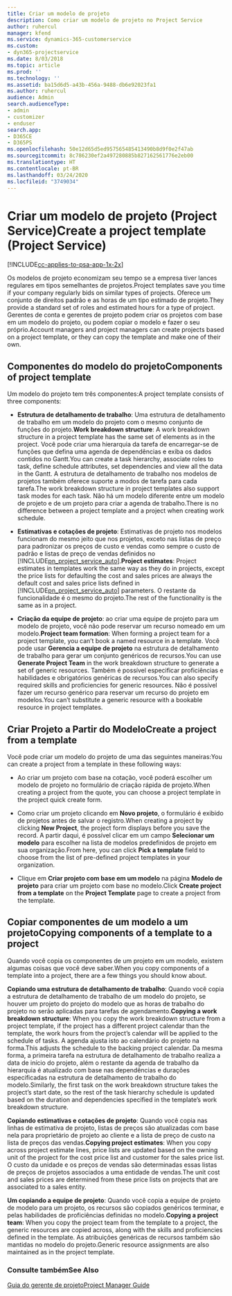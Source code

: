 ```yaml
---
title: Criar um modelo de projeto
description: Como criar um modelo de projeto no Project Service
author: ruhercul
manager: kfend
ms.service: dynamics-365-customerservice
ms.custom:
- dyn365-projectservice
ms.date: 8/03/2018
ms.topic: article
ms.prod: ''
ms.technology: ''
ms.assetid: ba15d6d5-a43b-456a-9488-db6e92023fa1
ms.author: ruhercul
audience: Admin
search.audienceType:
- admin
- customizer
- enduser
search.app:
- D365CE
- D365PS
ms.openlocfilehash: 50e12d65d5ed957565485413490b8d9f0e2f47ab
ms.sourcegitcommit: 8c786230ef2a497280885b827162561776e2eb00
ms.translationtype: HT
ms.contentlocale: pt-BR
ms.lasthandoff: 03/24/2020
ms.locfileid: "3749034"
---
```

# <a name="create-a-project-template-project-service"></a><span data-ttu-id="24ba6-103">Criar um modelo de projeto (Project Service)</span><span class="sxs-lookup"><span data-stu-id="24ba6-103">Create a project template (Project Service)</span></span>

[!INCLUDE[cc-applies-to-psa-app-1x-2x](../includes/cc-applies-to-psa-app-1x-2x.md)]

<span data-ttu-id="24ba6-104">Os modelos de projeto economizam seu tempo se a empresa tiver lances regulares em tipos semelhantes de projetos.</span><span class="sxs-lookup"><span data-stu-id="24ba6-104">Project templates save you time if your company regularly bids on similar types of projects.</span></span> <span data-ttu-id="24ba6-105">Oferece um conjunto de direitos padrão e as horas de um tipo estimado de projeto.</span><span class="sxs-lookup"><span data-stu-id="24ba6-105">They provide a standard set of roles and estimated hours for a type of project.</span></span> <span data-ttu-id="24ba6-106">Gerentes de conta e gerentes de projeto podem criar os projetos com base em um modelo do projeto, ou podem copiar o modelo e fazer o seu próprio.</span><span class="sxs-lookup"><span data-stu-id="24ba6-106">Account managers and project managers can create projects based on a project template, or they can copy the template and make one of their own.</span></span>  
  
## <a name="components-of-project-template"></a><span data-ttu-id="24ba6-107">Componentes do modelo do projeto</span><span class="sxs-lookup"><span data-stu-id="24ba6-107">Components of project template</span></span>
 <span data-ttu-id="24ba6-108">Um modelo do projeto tem três componentes:</span><span class="sxs-lookup"><span data-stu-id="24ba6-108">A project template consists of three components:</span></span>  
  
- <span data-ttu-id="24ba6-109">**Estrutura de detalhamento de trabalho**: Uma estrutura de detalhamento de trabalho em um modelo do projeto com o mesmo conjunto de funções do projeto.</span><span class="sxs-lookup"><span data-stu-id="24ba6-109">**Work breakdown structure**: A work breakdown structure in a project template has the same set of elements as in the project.</span></span> <span data-ttu-id="24ba6-110">Você pode criar uma hierarquia da tarefa de encarregar-se de funções que defina uma agenda de dependências e exiba os dados contidos no Gantt.</span><span class="sxs-lookup"><span data-stu-id="24ba6-110">You can create a task hierarchy, associate roles to task, define schedule attributes, set dependencies and view all the data in the Gantt.</span></span> <span data-ttu-id="24ba6-111">A estrutura de detalhamento de trabalho nos modelos de projetos também oferece suporte a modos de tarefa para cada tarefa.</span><span class="sxs-lookup"><span data-stu-id="24ba6-111">The work breakdown structure in project templates also support task modes for each task.</span></span> <span data-ttu-id="24ba6-112">Não há um modelo diferente entre um modelo de projeto e de um projeto para criar a agenda de trabalho.</span><span class="sxs-lookup"><span data-stu-id="24ba6-112">There is no difference between a project template and a project when creating work schedule.</span></span>  
  
- <span data-ttu-id="24ba6-113">**Estimativas e cotações de projeto**: Estimativas de projeto nos modelos funcionam do mesmo jeito que nos projetos, exceto nas listas de preço para padronizar os preços de custo e vendas como sempre o custo de padrão e listas de preço de vendas definidos no [!INCLUDE[pn_project_service_auto](../includes/pn-project-service-auto.md)].</span><span class="sxs-lookup"><span data-stu-id="24ba6-113">**Project estimates**: Project estimates in templates work the same way as they do in projects, except the price lists for defaulting the cost and sales prices are always the default cost and sales price lists defined in [!INCLUDE[pn_project_service_auto](../includes/pn-project-service-auto.md)] parameters.</span></span> <span data-ttu-id="24ba6-114">O restante da funcionalidade é o mesmo do projeto.</span><span class="sxs-lookup"><span data-stu-id="24ba6-114">The rest of the functionality is the same as in a project.</span></span>  
  
- <span data-ttu-id="24ba6-115">**Criação da equipe de projeto**: ao criar uma equipe de projeto para um modelo de projeto, você não pode reservar um recurso nomeado em um modelo.</span><span class="sxs-lookup"><span data-stu-id="24ba6-115">**Project team formation**: When forming a project team for a project template, you can’t book a named resource in a template.</span></span> <span data-ttu-id="24ba6-116">Você pode usar **Gerencia a equipe de projeto** na estrutura de detalhamento de trabalho para gerar um conjunto genéricos de recursos.</span><span class="sxs-lookup"><span data-stu-id="24ba6-116">You can use **Generate Project Team** in the work breakdown structure to generate a set of generic resources.</span></span> <span data-ttu-id="24ba6-117">Também é possível especificar proficiências e habilidades e obrigatórios genéricas de recursos.</span><span class="sxs-lookup"><span data-stu-id="24ba6-117">You can also specify required skills and proficiencies for generic resources.</span></span> <span data-ttu-id="24ba6-118">Não é possível fazer um recurso genérico para reservar um recurso do projeto em modelos.</span><span class="sxs-lookup"><span data-stu-id="24ba6-118">You can’t substitute a generic resource with a bookable resource in project templates.</span></span>  
  
## <a name="create-a-project-from-a-template"></a><span data-ttu-id="24ba6-119">Criar Projeto a Partir do Modelo</span><span class="sxs-lookup"><span data-stu-id="24ba6-119">Create a project from a template</span></span>  
 <span data-ttu-id="24ba6-120">Você pode criar um modelo do projeto de uma das seguintes maneiras:</span><span class="sxs-lookup"><span data-stu-id="24ba6-120">You can create a project from a template in these following ways:</span></span>  
  
-   <span data-ttu-id="24ba6-121">Ao criar um projeto com base na cotação, você poderá escolher um modelo de projeto no formulário de criação rápida de projeto.</span><span class="sxs-lookup"><span data-stu-id="24ba6-121">When creating a project from the quote, you can choose a project template in the project quick create form.</span></span>  
  
-   <span data-ttu-id="24ba6-122">Como criar um projeto clicando em **Novo projeto**, o formulário é exibido de projetos antes de salvar o registro.</span><span class="sxs-lookup"><span data-stu-id="24ba6-122">When creating a project by clicking **New Project**, the project form displays before you save the record.</span></span> <span data-ttu-id="24ba6-123">A partir daqui, é possível clicar em um campo **Selecionar um modelo** para escolher na lista de modelos predefinidos de projeto em sua organização.</span><span class="sxs-lookup"><span data-stu-id="24ba6-123">From here, you can click **Pick a template** field to choose from the list of pre-defined project templates in your organization.</span></span>  
  
-   <span data-ttu-id="24ba6-124">Clique em **Criar projeto com base em um modelo** na página **Modelo de projeto** para criar um projeto com base no modelo.</span><span class="sxs-lookup"><span data-stu-id="24ba6-124">Click **Create project from a template** on the **Project Template** page to create a project from the template.</span></span>  
  
## <a name="copying-components-of-a-template-to-a-project"></a><span data-ttu-id="24ba6-125">Copiar componentes de um modelo a um projeto</span><span class="sxs-lookup"><span data-stu-id="24ba6-125">Copying components of a template to a project</span></span>  
 <span data-ttu-id="24ba6-126">Quando você copia os componentes de um projeto em um modelo, existem algumas coisas que você deve saber.</span><span class="sxs-lookup"><span data-stu-id="24ba6-126">When you copy components of a template into a project, there are a few things you should know about.</span></span>  
  
 <span data-ttu-id="24ba6-127">**Copiando uma estrutura de detalhamento de trabalho**: Quando você copia a estrutura de detalhamento de trabalho de um modelo do projeto, se houver um projeto do projeto do modelo que as horas de trabalho do projeto no serão aplicadas para tarefas de agendamento.</span><span class="sxs-lookup"><span data-stu-id="24ba6-127">**Copying a work breakdown structure**: When you copy the work breakdown structure from a project template, if the project has a different project calendar than the template, the work hours from the project’s calendar will be applied to the schedule of tasks.</span></span> <span data-ttu-id="24ba6-128">A agenda ajusta isto ao calendário do projeto na forma.</span><span class="sxs-lookup"><span data-stu-id="24ba6-128">This adjusts the schedule to the backing project calendar.</span></span> <span data-ttu-id="24ba6-129">Da mesma forma, a primeira tarefa na estrutura de detalhamento de trabalho realiza a data de início do projeto, além o restante da agenda de trabalho da hierarquia é atualizado com base nas dependências e durações especificadas na estrutura de detalhamento de trabalho do modelo.</span><span class="sxs-lookup"><span data-stu-id="24ba6-129">Similarly, the first task on the work breakdown structure takes the project’s start date, so the rest of the task hierarchy schedule is updated based on the duration and dependencies specified in the template’s work breakdown structure.</span></span>  
  
 <span data-ttu-id="24ba6-130">**Copiando estimativas e cotações de projeto**: Quando você copia nas linhas de estimativa de projeto, listas de preços são atualizadas com base nela para proprietário de projeto ao cliente e a lista de preço de custo na lista de preços das vendas.</span><span class="sxs-lookup"><span data-stu-id="24ba6-130">**Copying project estimates**: When you copy across project estimate lines, price lists are updated based on the owning unit of the project for the cost price list and customer for the sales price list.</span></span> <span data-ttu-id="24ba6-131">O custo da unidade e os preços de vendas são determinadas essas listas de preços de projetos associados a uma entidade de vendas.</span><span class="sxs-lookup"><span data-stu-id="24ba6-131">The unit cost and sales prices are determined from these price lists on projects that are associated to a sales entity.</span></span>  
  
 <span data-ttu-id="24ba6-132">**Um copiando a equipe de projeto**: Quando você copia a equipe de projeto de modelo para um projeto, os recursos são copiados genéricos terminar, e pelas habilidades de proficiências definidas no modelo.</span><span class="sxs-lookup"><span data-stu-id="24ba6-132">**Copying a project team**: When you copy the project team from the template to a project, the generic resources are copied across, along with the skills and proficiencies defined in the template.</span></span> <span data-ttu-id="24ba6-133">As atribuições genéricas de recursos também são mantidas no modelo do projeto.</span><span class="sxs-lookup"><span data-stu-id="24ba6-133">Generic resource assignments are also maintained as in the project template.</span></span>  
  
### <a name="see-also"></a><span data-ttu-id="24ba6-134">Consulte também</span><span class="sxs-lookup"><span data-stu-id="24ba6-134">See Also</span></span>  
 [<span data-ttu-id="24ba6-135">Guia do gerente de projeto</span><span class="sxs-lookup"><span data-stu-id="24ba6-135">Project Manager Guide</span></span>](../project-service/project-manager-guide.md)
